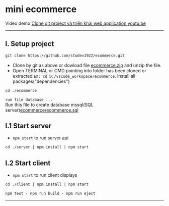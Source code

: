 # mini ecommerce
Video demo [Clone git project và triển khai web application youtu.be](https://youtu.be/YkTWRHM7alo)

<hr/>

## I. Setup project
```diff
git clone https://github.com/studev1922/ecommerce.git
```
- Clone by git as above or dowload file [ecommerce.zip](../../archive/refs/heads/main.zip) and unzip the file.
- Open TERMINAL or CMD pointing into folder has been cloned or extracted `EX: cd D:/vscode_workspace/ecommerce`. Install all packages("dependencies")
```diff
cd ./ecommerce
```
`run file database ...`<br/>
Run this file to create database mssql(SQL server)[ecommerce/ecommerce.sql](./ecommerce.sql)

## I.1 Start server
- `npm start` to run server api
```diff
cd ./server | npm install | npm start
```
## I.2 Start client
- `npm start` to run client displays
```diff
cd ./client | npm install | npm start
```
`npm test - npm run build - npm run eject`
<hr/>
